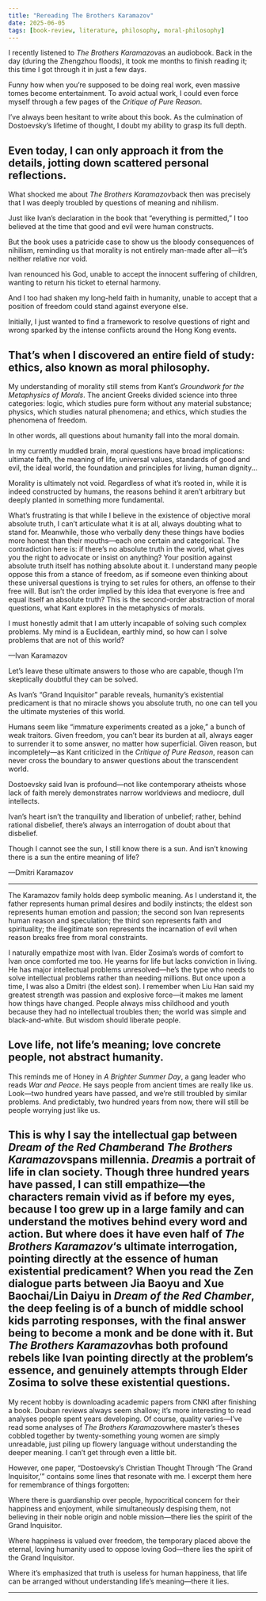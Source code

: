 ```yaml
---
title: "Rereading The Brothers Karamazov"
date: 2025-06-05
tags: [book-review, literature, philosophy, moral-philosophy]
---
```


I recently listened to *The Brothers Karamazov*as an audiobook. Back in the day (during the Zhengzhou floods), it took me months to finish reading it; this time I got through it in just a few days.

Funny how when you’re supposed to be doing real work, even massive tomes become entertainment. To avoid actual work, I could even force myself through a few pages of the *Critique of Pure Reason*.

I’ve always been hesitant to write about this book. As the culmination of Dostoevsky’s lifetime of thought, I doubt my ability to grasp its full depth.

Even today, I can only approach it from the details, jotting down scattered personal reflections.
---

What shocked me about *The Brothers Karamazov*back then was precisely that I was deeply troubled by questions of meaning and nihilism.

Just like Ivan’s declaration in the book that “everything is permitted,” I too believed at the time that good and evil were human constructs.

But the book uses a patricide case to show us the bloody consequences of nihilism, reminding us that morality is not entirely man-made after all—it’s neither relative nor void.

Ivan renounced his God, unable to accept the innocent suffering of children, wanting to return his ticket to eternal harmony.

And I too had shaken my long-held faith in humanity, unable to accept that a position of freedom could stand against everyone else.

Initially, I just wanted to find a framework to resolve questions of right and wrong sparked by the intense conflicts around the Hong Kong events.

That’s when I discovered an entire field of study: ethics, also known as moral philosophy.
---

My understanding of morality still stems from Kant’s *Groundwork for the Metaphysics of Morals*. The ancient Greeks divided science into three categories: logic, which studies pure form without any material substance; physics, which studies natural phenomena; and ethics, which studies the phenomena of freedom.

In other words, all questions about humanity fall into the moral domain.

In my currently muddled brain, moral questions have broad implications: ultimate faith, the meaning of life, universal values, standards of good and evil, the ideal world, the foundation and principles for living, human dignity...

Morality is ultimately not void. Regardless of what it’s rooted in, while it is indeed constructed by humans, the reasons behind it aren’t arbitrary but deeply planted in something more fundamental.

What’s frustrating is that while I believe in the existence of objective moral absolute truth, I can’t articulate what it is at all, always doubting what to stand for. Meanwhile, those who verbally deny these things have bodies more honest than their mouths—each one certain and categorical. The contradiction here is: if there’s no absolute truth in the world, what gives you the right to advocate or insist on anything? Your position against absolute truth itself has nothing absolute about it. I understand many people oppose this from a stance of freedom, as if someone even thinking about these universal questions is trying to set rules for others, an offense to their free will. But isn’t the order implied by this idea that everyone is free and equal itself an absolute truth? This is the second-order abstraction of moral questions, what Kant explores in the metaphysics of morals.
> 

I must honestly admit that I am utterly incapable of solving such complex problems. My mind is a Euclidean, earthly mind, so how can I solve problems that are not of this world?

—Ivan Karamazov

Let’s leave these ultimate answers to those who are capable, though I’m skeptically doubtful they can be solved.

As Ivan’s “Grand Inquisitor” parable reveals, humanity’s existential predicament is that no miracle shows you absolute truth, no one can tell you the ultimate mysteries of this world.

Humans seem like “immature experiments created as a joke,” a bunch of weak traitors. Given freedom, you can’t bear its burden at all, always eager to surrender it to some answer, no matter how superficial. Given reason, but incompletely—as Kant criticized in the *Critique of Pure Reason*, reason can never cross the boundary to answer questions about the transcendent world.

Dostoevsky said Ivan is profound—not like contemporary atheists whose lack of faith merely demonstrates narrow worldviews and mediocre, dull intellects.

Ivan’s heart isn’t the tranquility and liberation of unbelief; rather, behind rational disbelief, there’s always an interrogation of doubt about that disbelief.
> 

Though I cannot see the sun, I still know there is a sun. And isn’t knowing there is a sun the entire meaning of life?

—Dmitri Karamazov

---

The Karamazov family holds deep symbolic meaning. As I understand it, the father represents human primal desires and bodily instincts; the eldest son represents human emotion and passion; the second son Ivan represents human reason and speculation; the third son represents faith and spirituality; the illegitimate son represents the incarnation of evil when reason breaks free from moral constraints.

I naturally empathize most with Ivan. Elder Zosima’s words of comfort to Ivan once comforted me too. He yearns for life but lacks conviction in living. He has major intellectual problems unresolved—he’s the type who needs to solve intellectual problems rather than needing millions. But once upon a time, I was also a Dmitri (the eldest son). I remember when Liu Han said my greatest strength was passion and explosive force—it makes me lament how things have changed. People always miss childhood and youth because they had no intellectual troubles then; the world was simple and black-and-white. But wisdom should liberate people.

Love life, not life’s meaning; love concrete people, not abstract humanity.
---

This reminds me of Honey in *A Brighter Summer Day*, a gang leader who reads *War and Peace*. He says people from ancient times are really like us. Look—two hundred years have passed, and we’re still troubled by similar problems. And predictably, two hundred years from now, there will still be people worrying just like us.

This is why I say the intellectual gap between *Dream of the Red Chamber*and *The Brothers Karamazov*spans millennia. *Dream*is a portrait of life in clan society. Though three hundred years have passed, I can still empathize—the characters remain vivid as if before my eyes, because I too grew up in a large family and can understand the motives behind every word and action. But where does it have even half of *The Brothers Karamazov*‘s ultimate interrogation, pointing directly at the essence of human existential predicament? When you read the Zen dialogue parts between Jia Baoyu and Xue Baochai/Lin Daiyu in *Dream of the Red Chamber*, the deep feeling is of a bunch of middle school kids parroting responses, with the final answer being to become a monk and be done with it. But *The Brothers Karamazov*has both profound rebels like Ivan pointing directly at the problem’s essence, and genuinely attempts through Elder Zosima to solve these existential questions.
---

My recent hobby is downloading academic papers from CNKI after finishing a book. Douban reviews always seem shallow; it’s more interesting to read analyses people spent years developing. Of course, quality varies—I’ve read some analyses of *The Brothers Karamazov*where master’s theses cobbled together by twenty-something young women are simply unreadable, just piling up flowery language without understanding the deeper meaning. I can’t get through even a little bit.

However, one paper, “Dostoevsky’s Christian Thought Through ‘The Grand Inquisitor,’” contains some lines that resonate with me. I excerpt them here for remembrance of things forgotten:
> 

Where there is guardianship over people, hypocritical concern for their happiness and enjoyment, while simultaneously despising them, not believing in their noble origin and noble mission—there lies the spirit of the Grand Inquisitor.

Where happiness is valued over freedom, the temporary placed above the eternal, loving humanity used to oppose loving God—there lies the spirit of the Grand Inquisitor.

Where it’s emphasized that truth is useless for human happiness, that life can be arranged without understanding life’s meaning—there it lies.

---
